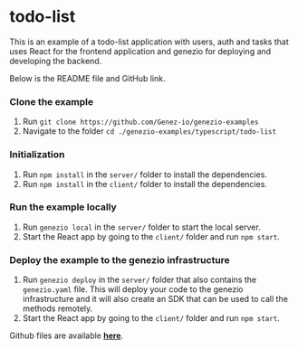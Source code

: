 # todo-list

This is an example of a todo-list application with users, auth and tasks that uses React for the frontend application and genezio for deploying and developing the backend.

Below is the README file and GitHub link.

### Clone the example

1. Run `git clone https://github.com/Genez-io/genezio-examples`
2. Navigate to the folder `cd ./genezio-examples/typescript/todo-list`

### Initialization

1. Run `npm install` in the `server/` folder to install the dependencies.
2. Run `npm install` in the `client/` folder to install the dependencies.

### Run the example locally

1. Run `genezio local` in the `server/` folder to start the local server.
2. Start the React app by going to the `client/` folder and run `npm start`.

### Deploy the example to the genezio infrastructure

1. Run `genezio deploy` in the `server/` folder that also contains the `genezio.yaml` file. This will deploy your code to the genezio infrastructure and it will also create an SDK that can be used to call the methods remotely.
2. Start the React app by going to the `client/` folder and run `npm start`.





Github files are available [**here**](https://github.com/Genez-io/genezio-examples/tree/master/typescript/todo-list).
